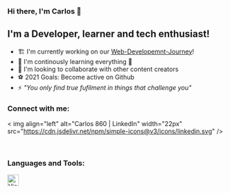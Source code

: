 ### Hi there, I'm Carlos :wave:

## I'm a Developer, learner and tech enthusiast!
- :building_construction: I'm currently working on our [Web-Developemnt-Journey](https://github.com/Carlos-860/Web-Development-Journey)!
- :seedling: I'm continously learning everything :rofl:
- :dancers: I'm looking to collaborate with other content creators
- :soccer: 2021 Goals: Become active on Github
- :zap: *"You only find true fufilment in things that challenge you"*

### Connect with me:
< img align="left" alt="Carlos 860 | LinkedIn" width="22px" src="https://cdn.jsdelivr.net/npm/simple-icons@v3/icons/linkedin.svg" />



<br />

### Languages and Tools:

<img align="left" alt="Visual Studio Code" width="26px" src="htpps://raw.githubusercontent.com/github/explore/80688e429a7d4ef2fca1e82350fe8e3517d3494d/topics/visual-studio-code/visual-studio-code.png" />

